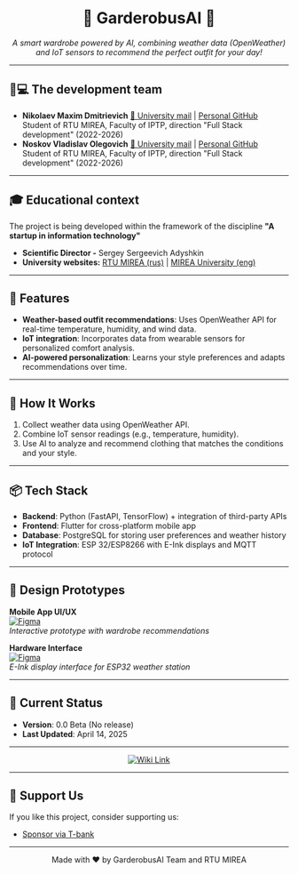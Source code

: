 <h1 align="center">🌟 GarderobusAI 🌟</h1>
<p align="center">
  <i>A smart wardrobe powered by AI, combining weather data (OpenWeather) and IoT sensors to recommend the perfect outfit for your day!</i>
</p>

---


## 👨💻 The development team
- **Nikolaev Maxim Dmitrievich**
  [📧 University mail](mailto:nikolaev.m.d2@edu.mirea.ru ) | [Personal GitHub](https://github.com/MaxNiko2903 )  
  Student of RTU MIREA, Faculty of IPTP, direction "Full Stack development" (2022-2026)
- **Noskov Vladislav Olegovich**
  [📧 University mail](mailto:noskov.v.o@edu.mirea.ru ) | [Personal GitHub](https://github.com/vladnoskoff )  
  Student of RTU MIREA, Faculty of IPTP, direction "Full Stack development" (2022-2026)

---
## 🎓 Educational context
The project is being developed within the framework of the discipline **"A startup in information technology"**  
- **Scientific Director -** Sergey Sergeevich Adyshkin 
- **University websites:** [RTU MIREA (rus)](https://www.mirea.ru/) | [MIREA University (eng)](https://english.mirea.ru/)

---
## 🌈 Features
- **Weather-based outfit recommendations**: Uses OpenWeather API for real-time temperature, humidity, and wind data.
- **IoT integration**: Incorporates data from wearable sensors for personalized comfort analysis.
- **AI-powered personalization**: Learns your style preferences and adapts recommendations over time.

---

## 🚀 How It Works
1. Collect weather data using OpenWeather API.
2. Combine IoT sensor readings (e.g., temperature, humidity).
3. Use AI to analyze and recommend clothing that matches the conditions and your style.

---

## 📦 Tech Stack
- **Backend**: Python (FastAPI, TensorFlow) + integration of third-party APIs
- **Frontend**: Flutter for cross-platform mobile app
- **Database**: PostgreSQL for storing user preferences and weather history
- **IoT Integration**: ESP 32/ESP8266 with E-Ink displays and MQTT protocol

---


## 🎨 Design Prototypes

**Mobile App UI/UX**  
[![Figma](https://img.shields.io/badge/-Figma%20Mobile%20UI-grey?logo=figma&logoColor=purple)](https://www.figma.com/proto/zmnu4y6tjC3aVao1sbnzWV/%D0%93%D0%B0%D1%80%D0%B4%D0%B5%D1%80%D0%BE%D0%B1-%D0%BF%D1%80%D0%B8%D0%BB%D0%BE%D0%B6%D0%B5%D0%BD%D0%B8%D0%B5?t=1oDIHDoF5JzjzS3W-1)  
*Interactive prototype with wardrobe recommendations*

**Hardware Interface**  
[![Figma](https://img.shields.io/badge/-Figma%20Station%20UI-grey?logo=figma&logoColor=purple)](https://www.figma.com/proto/O8iY292D0Z3RZTy97AbFyH/%D0%9C%D0%B5%D1%82%D0%B5%D0%BE?node-id=0-1&t=7uFdeMaN65w59P4v-1)  
*E-Ink display interface for ESP32 weather station*

---

## 📅 Current Status
- **Version**: 0.0 Beta (No release)
- **Last Updated**: April 14, 2025

---

<p align="center">
  <a href="https://github.com/MaxNiko2903/GarderobusAI/wiki">
    <img src="https://img.shields.io/badge/Learn%20More%20on%20Wiki-blueviolet?style=for-the-badge&logo=github" alt="Wiki Link">
  </a>
</p>

---
## 💖 Support Us
If you like this project, consider supporting us:
- [Sponsor via T-bank](https://www.tinkoff.ru/rm/r_dVLGDQpsBP.HRIPmEBdJi/CTzry72351)

---

<p align="center">Made with ❤️ by GarderobusAI Team and RTU MIREA</p>
